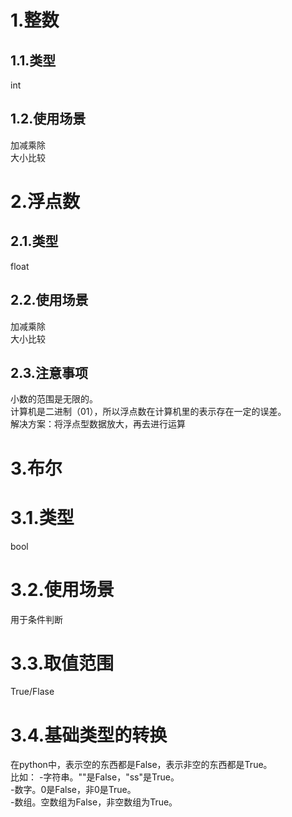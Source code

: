 # 1.整数
## 1.1.类型
int
## 1.2.使用场景
加减乘除</br>
大小比较
# 2.浮点数
## 2.1.类型
float
## 2.2.使用场景
加减乘除</br>
大小比较
## 2.3.注意事项
小数的范围是无限的。</br>
计算机是二进制（01），所以浮点数在计算机里的表示存在一定的误差。</br>
解决方案：将浮点型数据放大，再去进行运算
# 3.布尔
# 3.1.类型
bool
# 3.2.使用场景
用于条件判断
# 3.3.取值范围
True/Flase
# 3.4.基础类型的转换
在python中，表示空的东西都是False，表示非空的东西都是True。</br>
比如：
-字符串。""是False，"ss"是True。</br>
-数字。0是False，非0是True。</br>
-数组。空数组为False，非空数组为True。
